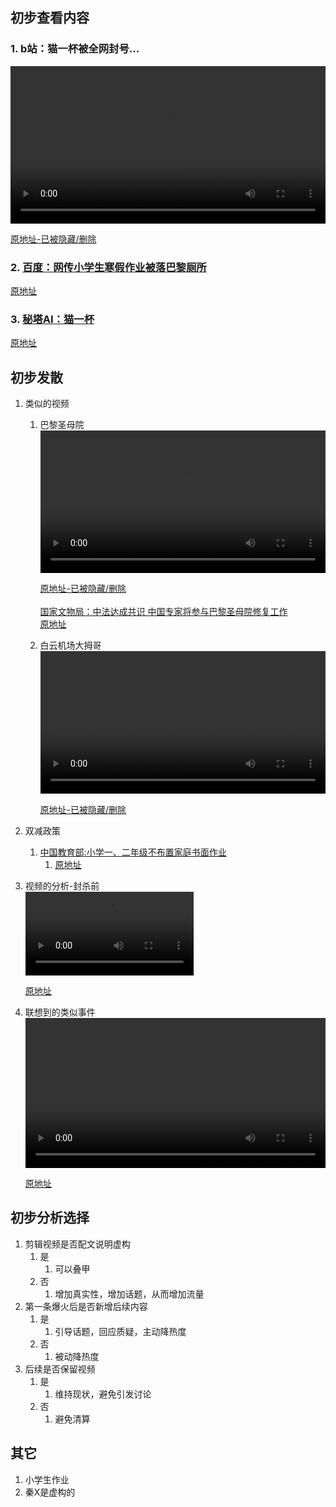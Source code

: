 ## 初步查看内容
### 1. b站：猫一杯被全网封号...
<video controls width="100%">
  <source src="video/BV1YH4y1M7GT.mp4" type="video/mp4">
  Your browser does not support the video tag.
</video> <br>

[原地址-已被隐藏/删除](https://www.bilibili.com/video/BV1YH4y1M7GT)

### 2. [百度：网传小学生寒假作业被落巴黎厕所](html/368790.html)
[原地址](https://events.baidu.com/search/vein?record_id=368790)


### 3. [秘塔AI：猫一杯](md/密塔：猫一杯.md)
[原地址](https://metaso.cn/?q=猫一杯)

## 初步发散
1. 类似的视频
   1. 巴黎圣母院
      <br> 
      <video controls width="100%">
        <source src="video/OKJG78g5qoA.mp4" type="video/mp4">
        Your browser does not support the video tag.
      </video> <br>

      [原地址-已被隐藏/删除](https://www.youtube.com/watch?v=OKJG78g5qoA) <br><br>
      [国家文物局：中法达成共识 中国专家将参与巴黎圣母院修复工作](html/5449464.html) <br>
      [原地址](https://www.gov.cn/xinwen/2019-11/06/content_5449464.htm)
   2. 白云机场大拇哥
      <br> 
      <video controls width="100%">
        <source src="video/AH5OBKosRt8.mp4" type="video/mp4">
        Your browser does not support the video tag.
      </video> <br>
      
       [原地址-已被隐藏/删除](https://www.youtube.com/watch?v=AH5OBKosRt8)
2. 双减政策
   1. [中国教育部:小学一、二年级不布置家庭书面作业](html/t20210724_546576.html)
      1. [原地址](http://www.moe.gov.cn/jyb_xxgk/moe_1777/moe_1778/202107/t20210724_546576.html#:~:text=学校要确保小学一、二年级不布置家庭书面作业)
3. 视频的分析-封杀前
   <br>
   <video controls width="56%">
   <source src="video/7337710032504573221.mp4" type="video/mp4">
   Your browser does not support the video tag.
   </video> <br>
   
   [原地址](https://www.douyin.com/video/7337710032504573221)
4. 联想到的类似事件
   <br>
   <video controls width="100%">
   <source src="video/BV1QN411n7bc.mp4" type="video/mp4">
   Your browser does not support the video tag.
   </video> <br>
   
   [原地址](https://www.bilibili.com/video/BV1QN411n7bc)


## 初步分析选择
1. 剪辑视频是否配文说明虚构
   1. 是
      1. 可以叠甲
   2. 否
      1. 增加真实性，增加话题，从而增加流量
2. 第一条爆火后是否新增后续内容
   1. 是
      1. 引导话题，回应质疑，主动降热度
   2. 否
      1. 被动降热度
3. 后续是否保留视频
   1. 是
      1. 维持现状，避免引发讨论
   2. 否
      1. 避免清算

## 其它
1. 小学生作业
2. 秦X是虚构的

